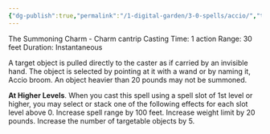 ```yaml
---
{"dg-publish":true,"permalink":"/1-digital-garden/3-0-spells/accio/","tags":["DnDB-done"]}
---
```


The Summoning Charm - Charm cantrip 
Casting Time: 1 action 
Range: 30 feet 
Duration: Instantaneous 

A target object is pulled directly to the caster as if carried by an invisible hand. The object is selected by pointing at it with a wand or by naming it, Accio broom. An object heavier than 20 pounds may not be summoned. 

**At Higher Levels**. When you cast this spell using a spell slot of 1st level or higher, you may select or stack one of the following effects for each slot level above 0. Increase spell range by 100 feet. Increase weight limit by 20 pounds. Increase the number of targetable objects by 5.